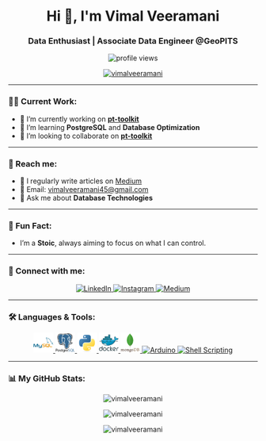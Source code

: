 <h1 align="center">Hi 👋, I'm Vimal Veeramani</h1>
<h3 align="center">Data Enthusiast | Associate Data Engineer @GeoPITS</h3>

<p align="center"> 
  <img src="https://komarev.com/ghpvc/?username=vimalveeramani&label=Profile%20views&color=0e75b6&style=flat" alt="profile views" /> 
</p>

<p align="center"> 
  <a href="https://github.com/ryo-ma/github-profile-trophy">
    <img src="https://github-profile-trophy.vercel.app/?username=vimalveeramani" alt="vimalveeramani" />
  </a> 
</p>

---

### 👨‍💻 Current Work:
- 🔭 I’m currently working on [**pt-toolkit**](https://github.com/vimalveeramani/Percona_ToolKit)
- 🌱 I’m learning **PostgreSQL** and **Database Optimization**
- 👯 I’m looking to collaborate on [**pt-toolkit**](https://github.com/vimalveeramani/Percona_ToolKit)

---

### 📑 Reach me:
- 📝 I regularly write articles on [Medium](https://medium.com/@vimalveeramani)
- 📧 Email: [vimalveeramani45@gmail.com](mailto:vimalveeramani45@gmail.com)
- 💬 Ask me about **Database Technologies**

---

### 🌱 Fun Fact:
- I’m a **Stoic**, always aiming to focus on what I can control.

---

### 📡 Connect with me:

<p align="center">
  <a href="https://www.linkedin.com/in/vimalveera/" target="_blank">
    <img src="https://raw.githubusercontent.com/rahuldkjain/github-profile-readme-generator/master/src/images/icons/Social/linked-in-alt.svg" alt="LinkedIn" height="30" width="40" />
  </a>
  <a href="https://instagram.com/vimal._.veeramani" target="_blank">
    <img src="https://raw.githubusercontent.com/rahuldkjain/github-profile-readme-generator/master/src/images/icons/Social/instagram.svg" alt="Instagram" height="30" width="40" />
  </a>
  <a href="https://medium.com/@vimalveeramani" target="_blank">
    <img src="https://raw.githubusercontent.com/rahuldkjain/github-profile-readme-generator/master/src/images/icons/Social/medium.svg" alt="Medium" height="30" width="40" />
  </a>
</p>

---

### 🛠️ Languages & Tools:

<p align="center">
  <a href="https://www.mysql.com/" target="_blank" rel="noreferrer">
    <img src="https://raw.githubusercontent.com/devicons/devicon/master/icons/mysql/mysql-original-wordmark.svg" alt="MySQL" width="40" height="40" />
  </a>
  <a href="https://www.postgresql.org" target="_blank" rel="noreferrer">
    <img src="https://raw.githubusercontent.com/devicons/devicon/master/icons/postgresql/postgresql-original-wordmark.svg" alt="PostgreSQL" width="40" height="40" />
  </a>
  <a href="https://www.python.org" target="_blank" rel="noreferrer">
    <img src="https://raw.githubusercontent.com/devicons/devicon/master/icons/python/python-original.svg" alt="Python" width="40" height="40" />
  </a>
  <a href="https://www.docker.com/" target="_blank" rel="noreferrer">
    <img src="https://raw.githubusercontent.com/devicons/devicon/master/icons/docker/docker-original-wordmark.svg" alt="Docker" width="40" height="40" />
  </a>
  <a href="https://www.mongodb.com/" target="_blank" rel="noreferrer">
    <img src="https://raw.githubusercontent.com/devicons/devicon/master/icons/mongodb/mongodb-original-wordmark.svg" alt="MongoDB" width="40" height="40" />
  </a>
  <a href="https://www.arduino.cc/" target="_blank" rel="noreferrer">
    <img src="https://cdn.worldvectorlogo.com/logos/arduino-1.svg" alt="Arduino" width="40" height="40" />
  </a>
  <!-- Added Shell Scripting -->
  <a href="https://www.gnu.org/software/bash/" target="_blank" rel="noreferrer">
    <img src="https://upload.wikimedia.org/wikipedia/commons/thumb/4/47/Bash_Logo_Colored.svg/1024px-Bash_Logo_Colored.svg.png" alt="Shell Scripting" width="40" height="40" />
  </a>
</p>

---

### 📊 My GitHub Stats:

<p align="center">
  <img src="https://github-readme-stats.vercel.app/api?username=vimalveeramani&show_icons=true&locale=en" alt="vimalveeramani" />
</p>

<p align="center">
  <img src="https://github-readme-streak-stats.herokuapp.com/?user=vimalveeramani&" alt="vimalveeramani" />
</p>

<p align="center">
  <img src="https://github-readme-stats.vercel.app/api/top-langs?username=vimalveeramani&show_icons=true&locale=en&layout=compact" alt="vimalveeramani" />
</p>
